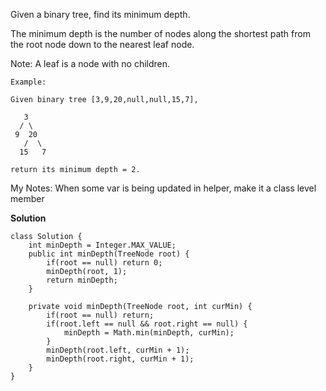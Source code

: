   Given a binary tree, find its minimum depth.

  The minimum depth is the number of nodes along the shortest path from the root node down to the nearest leaf node.

  Note: A leaf is a node with no children.

  ```
  Example:

  Given binary tree [3,9,20,null,null,15,7],

     3
    / \
   9  20
     /  \
    15   7

  return its minimum depth = 2.
```
  My Notes: When some var is being updated in helper, make it a class level member

**Solution**

```
class Solution {
    int minDepth = Integer.MAX_VALUE;
    public int minDepth(TreeNode root) {
        if(root == null) return 0;
        minDepth(root, 1);
        return minDepth;
    }
    
    private void minDepth(TreeNode root, int curMin) {
        if(root == null) return;
        if(root.left == null && root.right == null) {
            minDepth = Math.min(minDepth, curMin);
        }
        minDepth(root.left, curMin + 1);
        minDepth(root.right, curMin + 1);
    }
}
```
